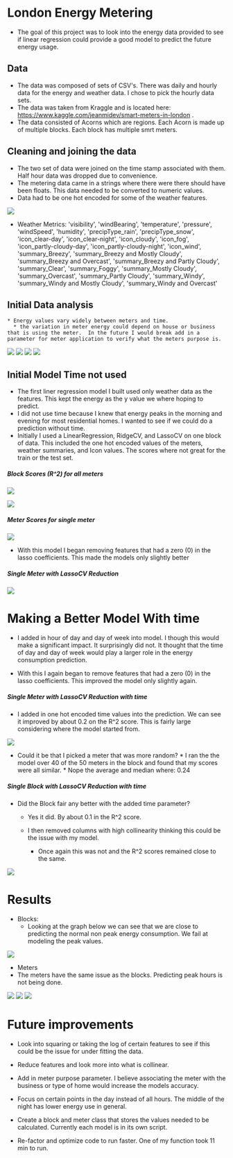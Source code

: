# London Energy Metering
  * The goal of this project was to look into the energy data provided to see if linear regression could provide a good model to predict the future energy usage.  

## Data  
  * The data was composed of sets of CSV's.  There was daily and hourly data for the energy and weather data. I chose to pick the hourly data sets.  
  *  The data was taken from Kraggle and is located here: https://www.kaggle.com/jeanmidev/smart-meters-in-london .
  * The data consisted of Acorns which are regions.  Each Acorn is made up of multiple blocks.  Each block has multiple smrt meters.



## Cleaning and joining the data
  *  The two set of data were joined on the time stamp associated with them.  Half hour data was dropped due to convenience.  
  * The metering data came in a strings where there were there should have been floats.  This data needed to be converted to numeric values.
  * Data had to be one hot encoded for some of the weather features.

  ![](images/Scatter_matrix_of_MAC000002_v2.png)

  * Weather Metrics:  'visibility', 'windBearing', 'temperature', 'pressure', 'windSpeed', 'humidity', 'precipType_rain', 'precipType_snow', 'icon_clear-day',
       'icon_clear-night', 'icon_cloudy', 'icon_fog', 'icon_partly-cloudy-day', 'icon_partly-cloudy-night', 'icon_wind', 'summary_Breezy', 'summary_Breezy and Mostly Cloudy', 'summary_Breezy and Overcast', 'summary_Breezy and Partly Cloudy', 'summary_Clear', 'summary_Foggy', 'summary_Mostly Cloudy', 'summary_Overcast', 'summary_Partly Cloudy', 'summary_Windy', 'summary_Windy and Mostly Cloudy', 'summary_Windy and Overcast'

  ## Initial Data analysis
    * Energy values vary widely between meters and time.
      * the variation in meter energy could depend on house or business that is using the meter.  In the future I would break add in a parameter for meter application to verify what the meters purpose is.


  ![](images/Energy_all_meters_by_hr_v2.png)
  ![](images/Energy_6_meters_by_hr_v2.png)
  ![](images/Energy_single_meter_by_hr_v2.png)
  ![](images/AVG_energy_for_all_blocks.png)



## Initial Model Time not used
  * The first liner regression model I built used only weather data as the features.   This kept the energy as the y value we where hoping to predict.
  * I did not use time because I knew that energy peaks in the morning and evening for most residential homes.  I wanted to see if we could do a prediction without time.
  * Initially I used a LinearRegression, RidgeCV, and LassoCV on one block of data.  This included the one hot encoded values of the meters, weather summaries, and Icon values. The scores where not great for the train or the test set.

##### Block Scores (R^2) for all meters
![](images/Initial_reg_scores.png)

![](images/Initial_model_feats.png)


##### Meter Scores for single meter

![](images/Single_meter_inital_reg.png)

  * With this model I began removing features that had a zero (0) in the lasso coefficients.  This made the models only slightly better

##### Single Meter with LassoCV Reduction
![](images/Single_meter_lasso_cv_reg.png)


# Making a Better Model With time

  * I added in hour of day and day of week into model.  I though this would make a significant impact.  It surprisingly did not. It thought that the time of day and day of week would play a larger role in the energy consumption prediction.    


  *  With this I again began to remove features that had a zero (0) in the lasso coefficients.  This improved the model only slightly again.

##### Single Meter with LassoCV Reduction with time

  * I added in one hot encoded time values into the prediction. We can see it improved by about 0.2 on the R^2 score.  This is fairly large considering where the model started from.

  ![](images/Lasso_reg_with_time.png)

  *  Could it be that I picked a meter that was more random?
    * I ran the the model over 40 of the 50 meters in the block and found that my scores were all similar.
    * Nope the average and median where:  0.24

##### Single Block with LassoCV Reduction with time
  * Did the Block fair any better with the added time parameter?
    * Yes it did.  By about 0.1 in the R^2 score.

    * I then removed columns with high collinearity thinking this could be the issue with my model.  
      * Once again this was not and the R^2 scores remained close to the same.

  ![](images/LAssoCV_corr_removed.png)


# Results
  * Blocks:
    * Looking at the graph below we can see that we are close to predicting the normal non peak energy consumption.  We fail at modeling the peak values.

  ![](images/LassoCV-predicted_vs_actual.png)


  * Meters
   * The meters have the same issue as the blocks.  Predicting peak hours is not being done.  

  ![](images/LassoCV_meter_Train_set_all_times.png)
  ![](images/LassoCV_meter_Test_set_all_times.png)
  ![](images/OLS_model_results.png)



# Future improvements
  * Look into squaring or taking the log of certain features to see if this could be the issue for under fitting the data.
  * Reduce features and look more into what is collinear.  

  * Add in meter purpose parameter. I believe associating the meter with the business or type of home would increase the models accuracy.

  * Focus on certain points in the day instead of all hours.  The middle of the night has lower energy use in general.

  * Create a block and meter class that stores the values needed to be calculated.  Currently each model is in its own script.

  * Re-factor and optimize code to run faster.  One of my function took 11 min to run.
